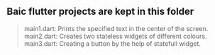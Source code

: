 ## Baic flutter projects are kept in this folder

> main1.dart: Prints the specified text in the center of the screen.<br>
> main2.dart: Creates two stateless widgets of different colours.<br>
> main3.dart: Creating a button by the help of statefull widget.
